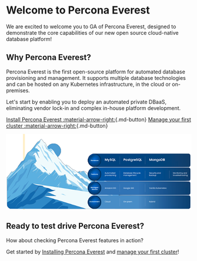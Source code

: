 # Welcome to Percona Everest

We are excited to welcome you to GA of Percona Everest, designed to demonstrate the core capabilities of our new open source cloud-native database platform!


## Why Percona Everest?

Percona Everest is the first open-source platform for automated database provisioning and management. It supports multiple database technologies and can be hosted on any Kubernetes infrastructure, in the cloud or on-premises.

Let's start by enabling you to deploy an automated private DBaaS, eliminating vendor lock-in and complex in-house platform development.

[Install Percona Everest :material-arrow-right:](install/installEverest.mdeks.md){.md-button}  [Manage your first cluster :material-arrow-right:](use/db_provision.md.md){.md-button}

![!image](images/everest_home_page.png)
  
## Ready to test drive Percona Everest?

How about checking Percona Everest features in action?

Get started by [Installing Percona Everest](quickstart-guide/quick-install.md) and [manage your first cluster](use/cluster-management.md)!
